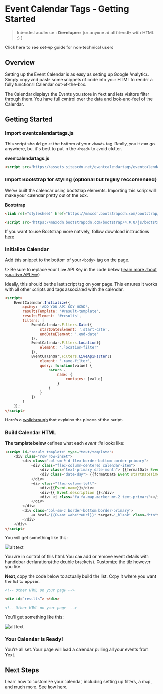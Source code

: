 # Event Calendar Tags - Getting Started 

> Intended audience :  **Developers** (or anyone at all friendly with HTML :) ) 

Click here to see set-up guide for non-technical users.  


## Overview

Setting up the Event Calendar is as easy as setting up Google Analytics. Simply copy and paste some snippets of code into your HTML to render a fully functional Calendar out-of-the-box. 

The Calendar displays the Events you store in Yext and lets visitors filter through them. You have full control over the data and look-and-feel of the Calendar. 


## Getting Started 



### Import eventcalendartags.js

This script should go at the bottom of your `<head>` tag. Really, you it can go anywhere, but it's best to put in the `<head>` to avoid clutter. 


**eventcalendartags.js** 
```html
<script src="https://assets.sitescdn.net/eventcalendartags/eventcalendartags.js"></script>

```

### Import Bootstrap for styling (optional but highly reccomended)

We've built the calendar using bootstrap elements. Importing this script will make your calendar pretty out of the box. 

**Bootstrap** 
```html 
<link rel="stylesheet" href="https://maxcdn.bootstrapcdn.com/bootstrap/4.0.0/css/bootstrap.min.css" integrity="sha384-Gn5384xqQ1aoWXA+058RXPxPg6fy4IWvTNh0E263XmFcJlSAwiGgFAW/dAiS6JXm" crossorigin="anonymous">

<script src="https://maxcdn.bootstrapcdn.com/bootstrap/4.0.0/js/bootstrap.min.js" integrity="sha384-JZR6Spejh4U02d8jOt6vLEHfe/JQGiRRSQQxSfFWpi1MquVdAyjUar5+76PVCmYl" crossorigin="anonymous"></script>
```


If you want to use Bootstrap more natively, follow download instructions [here](https://getbootstrap.com/docs/4.0/getting-started/download/)

### Initialize Calendar

Add this snippet to the bottom of your `<body>` tag on the page. 

!> Be sure to replace your Live API Key in the code below ([learn more about your live API key](http://developer.yext.com/docs/guides/get-started/))

Ideally, this should be the last script tag on your page. This ensures it works with all other scripts and tags associated with the calendar. 


```html
<script>
	EventCalendar.Initialize({
		apiKey: 'ADD YOU API KEY HERE',
		resultsTemplate: '#result-template',
		resultsElement: '#results',
		filters: [
			EventCalendar.Filters.Date({
				startDateElement: '.start-date',
				endDateElement: '.end-date'
			}),
			EventCalendar.Filters.Location({
				element: '.location-filter'
			}),
			EventCalendar.Filters.LiveApiFilter({
				element: '.name-filter',
				query: function(value) {
					return {
						name: {
							contains: [value]
						}
					}
				}
			})
		]
	});
</script>
```


Here's a [walkthrough](png) that explains the pieces of the script.  


### Build Calendar HTML

**The template below** defines what each _event tile_ looks like: 


```html
<script id="result-template" type="text/template">
	<div class="row row-inset">
		<div class="col-sm-9 d-flex border-bottom border-primary">
			<div class="flex-column-centered calendar-item">
				<div class="text-primary date-month"> {{formatDate Event.startDateTime month="short"}}</div>
				<div class="date-day"> {{formatDate Event.startDateTime day="numeric"}} </div>
			</div>
			<div class="flex-column-left">
				<div>{{Event.name}}</div>
				<div>{{ Event.description }}</div>
				<div> <i class="fa fa-map-marker mr-2 text-primary"></i> {{Event.venueName}} - {{Event.address}} - {{Event.city}} </div>
			</div>
		</div>
		<div class="col-sm-3 border-bottom border-primary">
			<a href="{{Event.websiteUrl}}" target="_blank" class="btn"> View Details</a> 
        </div>
    </div>
</script>

```

You will get something like this: 

![alt text](/assets/event_image.png)

You are in control of this html. You can add or remove event details with handlebar declarations(the double brackets). Customize the tile however you like. 



**Next**, copy the code below to actually build the list. Copy it where you want the list to appear. 

```html 
<!-- Other HTML on your page --> 

<div id=“results”> </div>

<!-- Other HTML on your page  --> 

```

You'll get something like this: 

![alt text](/assets/event_list.png)



### Your Calendar is Ready! 

You’re all set. Your page will load a calendar pulling all your events from Yext. 


## Next Steps 

Learn how to customize your calendar, including setting up filters, a map, and much more. See how [here](ect_customization.md). 








